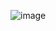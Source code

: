 ![image](https://user-images.githubusercontent.com/41470575/210208382-0871d309-5114-4a2f-bb61-4d98a13c0c07.png)
